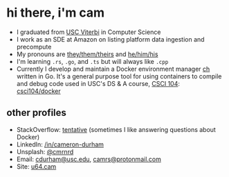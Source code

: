# hi there, i'm cam

- I graduated from [USC Viterbi](https://viterbischool.usc.edu/) in Computer Science
- I work as an SDE at Amazon on listing platform data ingestion and precompute
- My pronouns are [they/them/theirs](https://pronoun.is/they/.../themselves) and [he/him/his](https://pronoun.is/he/.../himself)
- I'm learning `.rs`, `.go`, and `.ts` but will always like `.cpp`
- Currently I develop and maintain a Docker environment manager [ch](https://github.com/camerondurham/ch) written in Go. It's a general purpose tool for using containers to compile and debug code used in USC's DS & A course, [CSCI 104](https://bytes.usc.edu/cs104/): [csci104/docker](https://github.com/csci104/docker)


## other profiles

- StackOverflow: [tentative](https://stackoverflow.com/users/story/4676641) (sometimes I like answering questions about Docker)
- LinkedIn: [/in/cameron-durham](https://www.linkedin.com/in/cameron-durham/)
- Unsplash: [@cmrnrd](https://unsplash.com/@cmrnrd)
- Email: [cdurham@usc.edu](mailto:cdurham@usc.edu), [camrs@protonmail.com](mailto:camrs@protonmail.com)
- Site: [u64.cam](https://u64.cam)
